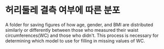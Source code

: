 # 허리둘레 결측 여부에 따른 분포
A folder for saving figures of how age, gender, and BMI are distributed similarly or differently between those who measured their waist circumferences(WC) and those who didn't. This process is necessary for determining which model to use for filling in missing values of WC.
